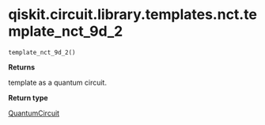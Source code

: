 # qiskit.circuit.library.templates.nct.template\_nct\_9d\_2

<span id="undefined" />

`template_nct_9d_2()`

**Returns**

template as a quantum circuit.

**Return type**

[QuantumCircuit](qiskit.circuit.QuantumCircuit#qiskit.circuit.QuantumCircuit "qiskit.circuit.QuantumCircuit")
